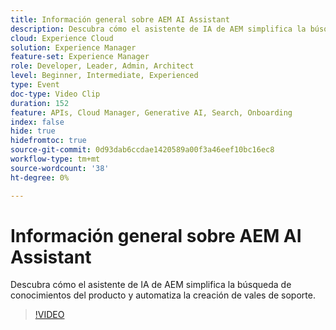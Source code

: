 ```yaml
---
title: Información general sobre AEM AI Assistant
description: Descubra cómo el asistente de IA de AEM simplifica la búsqueda de conocimientos del producto y automatiza la creación de vales de soporte.
cloud: Experience Cloud
solution: Experience Manager
feature-set: Experience Manager
role: Developer, Leader, Admin, Architect
level: Beginner, Intermediate, Experienced
type: Event
doc-type: Video Clip
duration: 152
feature: APIs, Cloud Manager, Generative AI, Search, Onboarding
index: false
hide: true
hidefromtoc: true
source-git-commit: 0d93dab6ccdae1420589a00f3a46eef10bc16ec8
workflow-type: tm+mt
source-wordcount: '38'
ht-degree: 0%

---
```



# Información general sobre AEM AI Assistant

Descubra cómo el asistente de IA de AEM simplifica la búsqueda de conocimientos del producto y automatiza la creación de vales de soporte.

>[!VIDEO](https://video.tv.adobe.com/v/3461915/?learn=on&enablevpops&captions=spa)

